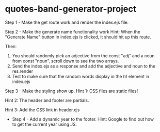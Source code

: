 # quotes-band-generator-project
Step 1 - Make the get route work and render the index.ejs file.

Step 2 - Make the generate name functionality work
Hint: When the "Generate Name" button in index.ejs is clicked, it should hit up this route.

Then:
1. You should randomly pick an adjective from the const "adj" and a noun from const "noun", scroll down to see the two arrays.
2. Send the index.ejs as a response and add the adjective and noun to the res.render
3. Test to make sure that the random words display in the h1 element in index.ejs

Step 3 - Make the styling show up.
Hint 1: CSS files are static files!

Hint 2: The header and footer are partials.

Hint 3: Add the CSS link in header.ejs

- Step 4 - Add a dynamic year to the footer.
Hint: Google to find out how to get the current year using JS.


